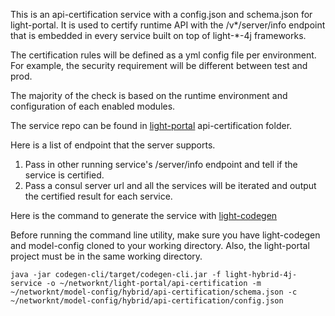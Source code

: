 This is an api-certification service with a config.json and schema.json for 
light-portal. It is used to certify runtime API with the /v*/server/info 
endpoint that is embedded in every service built on top of light-*-4j
frameworks. 

The certification rules will be defined as a yml config file per environment.
For example, the security requirement will be different between test and prod.

The majority of the check is based on the runtime environment and configuration
of each enabled modules. 

The service repo can be found in [light-portal](https://github.com/networknt/light-portal)
api-certification folder. 

Here is a list of endpoint that the server supports.

1. Pass in other running service's /server/info endpoint and tell if the
service is certified. 
2. Pass a consul server url and all the services will be iterated and output
the certified result for each service.


Here is the command to generate the service with [light-codegen](https://github.com/networknt/light-codegen)

Before running the command line utility, make sure you have light-codegen and model-config cloned to your working directory. Also, the light-portal project must be in the same working directory.


```
java -jar codegen-cli/target/codegen-cli.jar -f light-hybrid-4j-service -o ~/networknt/light-portal/api-certification -m ~/networknt/model-config/hybrid/api-certification/schema.json -c ~/networknt/model-config/hybrid/api-certification/config.json
```
